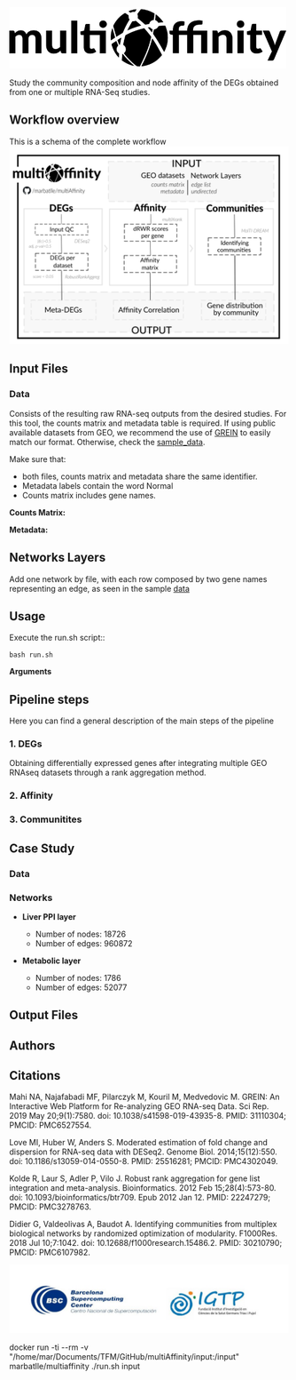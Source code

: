 <img src=".img/multiAffinty-logo.png" width="500">


Study the community composition and node affinity of the DEGs obtained from one or multiple RNA-Seq studies.


## Workflow overview
This is a schema of the complete workflow
![Workflow](.img/multiAffinity_workflow.png)



## Input Files

### Data
Consists of the resulting raw RNA-seq outputs from the desired studies. For this tool, the counts matrix and metadata table is required. If using public available datasets from GEO, we recommend the use of [GREIN](http://www.ilincs.org/apps/grein/) to easily match our format. Otherwise, check the [sample_data](tool/input/sample_data). 

Make sure that:
* both files, counts matrix and metadata share the same identifier.
* Metadata labels contain the word Normal
* Counts matrix includes gene names.

**Counts Matrix:**

**Metadata:**

## Networks Layers

Add one network by file, with each row composed by two gene names representing an edge, as seen in the sample [data](https://github.com/marbatlle/COMMgenes/tree/main/sample_data/networks)



## Usage

Execute the run.sh script::

    bash run.sh

**Arguments**

## Pipeline steps
Here you can find a general description of the main steps of the pipeline

### 1. DEGs
Obtaining differentially expressed genes after integrating multiple GEO RNAseq datasets through a rank aggregation method.

### 2. Affinity

### 3. Communitites

## Case Study 

### Data

### Networks

* **Liver PPI layer**

    * Number of nodes: 18726
    * Number of edges: 960872

* **Metabolic layer**
    * Number of nodes: 1786
    * Number of edges: 52077




## Output Files

## Authors

## Citations
Mahi NA, Najafabadi MF, Pilarczyk M, Kouril M, Medvedovic M. GREIN: An Interactive Web Platform for Re-analyzing GEO RNA-seq Data. Sci Rep. 2019 May 20;9(1):7580. doi: 10.1038/s41598-019-43935-8. PMID: 31110304; PMCID: PMC6527554.

Love MI, Huber W, Anders S. Moderated estimation of fold change and dispersion for RNA-seq data with DESeq2. Genome Biol. 2014;15(12):550. doi: 10.1186/s13059-014-0550-8. PMID: 25516281; PMCID: PMC4302049.

Kolde R, Laur S, Adler P, Vilo J. Robust rank aggregation for gene list integration and meta-analysis. Bioinformatics. 2012 Feb 15;28(4):573-80. doi: 10.1093/bioinformatics/btr709. Epub 2012 Jan 12. PMID: 22247279; PMCID: PMC3278763.

Didier G, Valdeolivas A, Baudot A. Identifying communities from multiplex biological networks by randomized optimization of modularity. F1000Res. 2018 Jul 10;7:1042. doi: 10.12688/f1000research.15486.2. PMID: 30210790; PMCID: PMC6107982.

![Logo](.img/logos-project.jpg)



docker run -ti --rm -v "/home/mar/Documents/TFM/GitHub/multiAffinity/input:/input" marbatlle/multiaffinity ./run.sh input
